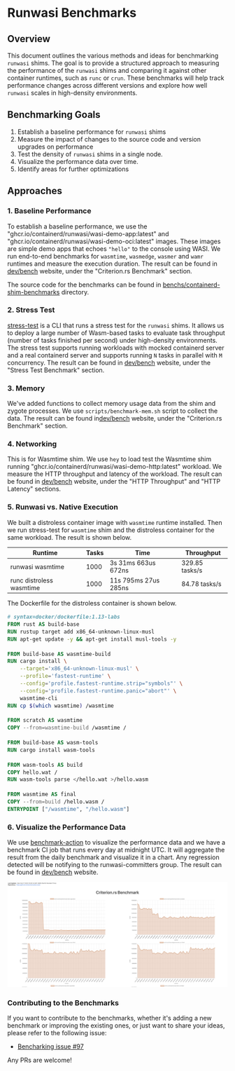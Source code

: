 # Runwasi Benchmarks

## Overview

This document outlines the various methods and ideas for benchmarking `runwasi` shims. The goal is to provide a structured approach to measuring the performance of the `runwasi` shims and comparing it against other container runtimes, such as `runc` or `crun`. These benchmarks will help track performance changes across different versions and explore how well `runwasi` scales in high-density environments.

## Benchmarking Goals

1. Establish a baseline performance for `runwasi` shims
1. Measure the impact of changes to the source code and version upgrades on performance
1. Test the density of `runwasi` shims in a single node.
1. Visualize the performance data over time.
1. Identify areas for further optimizations

## Approaches

### 1. Baseline Performance

To establish a baseline performance, we use the "ghcr.io/containerd/runwasi/wasi-demo-app:latest" and "ghcr.io/containerd/runwasi/wasi-demo-oci:latest" images. These images are simple demo apps that echoes `"hello"` to the console using WASI. We run end-to-end benchmarks for `wasmtime`, `wasmedge`, `wasmer` and `wamr` runtimes and measure the execution duration. The result can be found in [dev/bench](https://containerd.github.io/runwasi/dev/bench) website, under the "Criterion.rs Benchmark" section.

The source code for the benchmarks can be found in [benchs/containerd-shim-benchmarks](https://github.com/containerd/runwasi/tree/containerd-shim-wasm/v0.9.0/benches/containerd-shim-benchmarks) directory.

### 2. Stress Test

[stress-test](https://github.com/containerd/runwasi/tree/containerd-shim-wasm/v0.9.0/crates/stress-test) is a CLI that runs a stress test for the `runwasi` shims. It allows us to deploy a large number of Wasm-based tasks to evaluate task throughput (number of tasks finished per second) under high-density environments. The stress test supports running workloads with mocked containerd server and a real containerd server and supports running `N` tasks in parallel with `M` concurrency. The result can be found in [dev/bench](https://containerd.github.io/runwasi/dev/bench) website, under the "Stress Test Benchmark" section.

### 3. Memory

We've added functions to collect memory usage data from the shim and zygote processes. We use `scripts/benchmark-mem.sh` script to collect the data. The result can be found in[dev/bench](https://containerd.github.io/runwasi/dev/bench) website, under the "Criterion.rs Benchmark" section.

### 4. Networking

This is for Wasmtime shim. We use `hey` to load test the Wasmtime shim running "ghcr.io/containerd/runwasi/wasi-demo-http:latest" workload. We measure the HTTP throughput and latency of the workload. The result can be found in [dev/bench](https://containerd.github.io/runwasi/dev/bench) website, under the "HTTP Throughput" and "HTTP Latency" sections.

### 5. Runwasi vs. Native Execution

We built a distroless container image with `wasmtime` runtime installed. Then we run stress-test for `wasmtime` shim and the distroless container for the same workload. The result is shown below.

| Runtime | Tasks | Time | Throughput |
|---------|-------|------|------------|
| runwasi wasmtime | 1000 | 3s 31ms 663us 672ns | 329.85 tasks/s |
| runc distroless wasmtime | 1000 | 11s 795ms 27us 285ns | 84.78 tasks/s |



The Dockerfile for the distroless container is shown below.

```Dockerfile
# syntax=docker/dockerfile:1.13-labs
FROM rust AS build-base
RUN rustup target add x86_64-unknown-linux-musl
RUN apt-get update -y && apt-get install musl-tools -y

FROM build-base AS wasmtime-build
RUN cargo install \
    --target='x86_64-unknown-linux-musl' \
    --profile='fastest-runtime' \
    --config='profile.fastest-runtime.strip="symbols"' \
    --config='profile.fastest-runtime.panic="abort"' \
    wasmtime-cli
RUN cp $(which wasmtime) /wasmtime

FROM scratch AS wasmtime
COPY --from=wasmtime-build /wasmtime /

FROM build-base AS wasm-tools
RUN cargo install wasm-tools

FROM wasm-tools AS build
COPY hello.wat /
RUN wasm-tools parse </hello.wat >/hello.wasm

FROM wasmtime AS final
COPY --from=build /hello.wasm /
ENTRYPOINT ["/wasmtime", "/hello.wasm"]
```

### 6. Visualize the Performance Data

We use [benchmark-action](https://github.com/benchmark-action/github-action-benchmark) to visualize the performance data and we have a benchmark CI job that runs every day at midnight UTC. It will aggregate the result from the daily benchmark and visualize it in a chart. Any regression detected will be notifying to the runwasi-committers group. The result can be found in [dev/bench](https://containerd.github.io/runwasi/dev/bench) website.

![Benchmark Report](assets/benchmark-website.png)

### Contributing to the Benchmarks

If you want to contribute to the benchmarks, whether it's adding a new benchmark or improving the existing ones, or just want to share your ideas, please refer to the following issue:

- [Bencharking issue #97](https://github.com/containerd/runwasi/issues/97)

Any PRs are welcome!
